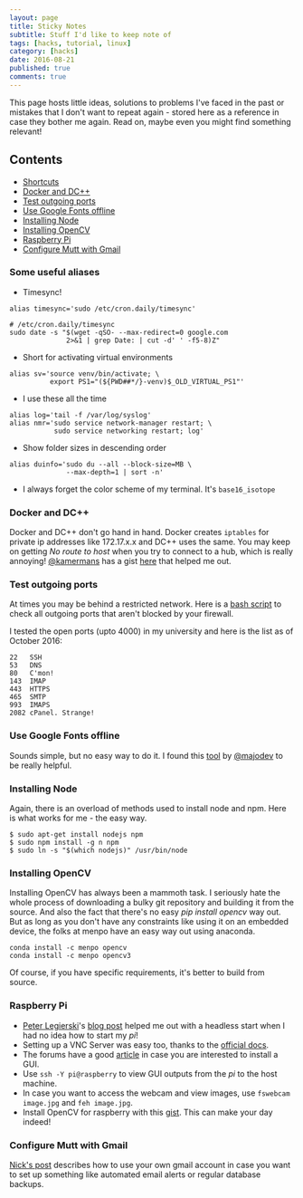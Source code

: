 ```yaml
---
layout: page
title: Sticky Notes
subtitle: Stuff I'd like to keep note of
tags: [hacks, tutorial, linux]
category: [hacks]
date: 2016-08-21
published: true
comments: true
---
```


This page hosts little ideas, solutions to problems I've faced in the past or mistakes that I don't want to repeat again - stored here as a reference in case they bother me again. Read on, maybe even you might find something relevant!

## Contents

- [Shortcuts](#some-useful-aliases)
- [Docker and DC++](#docker-and-dc)
- [Test outgoing ports](#test-outgoing-ports)
- [Use Google Fonts offline](#use-google-fonts-offline)
- [Installing Node](#installing-node)
- [Installing OpenCV](#installing-opencv)
- [Raspberry Pi](#raspberry-pi)
- [Configure Mutt with Gmail](#configure-mutt-with-gmail)

### Some useful aliases
* Timesync!

```
alias timesync='sudo /etc/cron.daily/timesync'
```

```
# /etc/cron.daily/timesync
sudo date -s "$(wget -qSO- --max-redirect=0 google.com
              2>&1 | grep Date: | cut -d' ' -f5-8)Z"
```


* Short for activating virtual environments

```
alias sv='source venv/bin/activate; \
          export PS1="(${PWD##*/}-venv)$_OLD_VIRTUAL_PS1"'
```

* I use these all the time

```
alias log='tail -f /var/log/syslog'
alias nmr='sudo service network-manager restart; \
           sudo service networking restart; log'
```

* Show folder sizes in descending order

```
alias duinfo='sudo du --all --block-size=MB \
              --max-depth=1 | sort -n'
```

* I always forget the color scheme of my terminal. It's `base16_isotope`

### Docker and DC++
Docker and DC++ don't go hand in hand. Docker creates `iptables` for private ip addresses like 172.17.x.x and DC++ uses the same. You may keep on getting _No route to host_ when you try to connect to a hub, which is really annoying!
[@kamermans](https://github.com/kamermans) has a gist [here](https://gist.github.com/kamermans/94b1c41086de0204750b) that helped me out.

### Test outgoing ports
At times you may be behind a restricted network. Here is a [bash script](http://superuser.com/a/815481/537144) to check all outgoing ports that aren't blocked by your firewall.

I tested the open ports (upto 4000) in my university and here is the list as of October 2016:

```
22   SSH
53   DNS
80   C'mon!
143  IMAP
443  HTTPS
465  SMTP
993  IMAPS
2082 cPanel. Strange!
```

### Use Google Fonts offline
Sounds simple, but no easy way to do it. I found this [tool](https://google-webfonts-helper.herokuapp.com/fonts) by  [@majodev](http://twitter.com/majodev) to be really helpful.

### Installing Node
Again, there is an overload of methods used to install node and npm. Here is what works for me - the easy way.

```
$ sudo apt-get install nodejs npm
$ sudo npm install -g n npm
$ sudo ln -s "$(which nodejs)" /usr/bin/node
```

### Installing OpenCV

Installing OpenCV has always been a mammoth task. I seriously hate the whole process of downloading a bulky git repository and building it from the source.  And also the fact that there's no easy _pip install opencv_ way out.
But as long as you don't have any constraints like using it on an embedded device, the folks at menpo have an easy way out using anaconda.

```
conda install -c menpo opencv
conda install -c menpo opencv3
```

Of course, if you have specific requirements, it's better to build from source.

### Raspberry Pi
* [Peter Legierski](https://twitter.com/peterlegierski)'s [blog post](http://blog.self.li/post/63281257339/raspberry-pi-part-1-basic-setup-without-cables) helped me out with a headless start when I had no idea how to start my _pi_!  
* Setting up a VNC Server was easy too, thanks to the [official docs](https://www.raspberrypi.org/documentation/remote-access/vnc/README.md).  
* The forums have a good [article](https://www.raspberrypi.org/forums/viewtopic.php?t=133691&p=1025366) in case you are interested to install a GUI.  
* Use `ssh -Y pi@raspberry` to view GUI outputs from the _pi_ to the host machine.
* In case you want to access the webcam and view images, use `fswebcam image.jpg` and `feh image.jpg`.  
* Install OpenCV for raspberry with this [gist](https://gist.github.com/willprice/c216fcbeba8d14ad1138). This can make your day indeed!

### Configure Mutt with Gmail
[Nick's post](http://nickdesaulniers.github.io/blog/2016/06/18/mutt-gmail-ubuntu/) describes how to use your own gmail account in case you want to set up something like automated email alerts or regular database backups.
